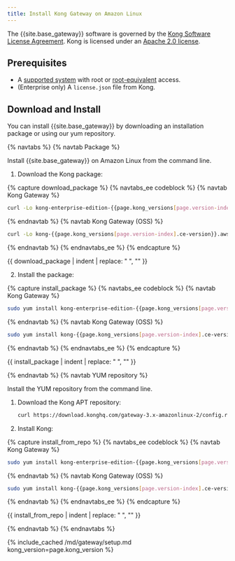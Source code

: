 ```yaml
---
title: Install Kong Gateway on Amazon Linux
---
```


The {{site.base_gateway}} software is governed by the
[Kong Software License Agreement](https://konghq.com/kongsoftwarelicense).
Kong is licensed under an
[Apache 2.0 license](https://github.com/Kong/kong/blob/master/LICENSE).

## Prerequisites

* A [supported system](/gateway/{{page.kong_version}}/install/linux/os-support) with root or [root-equivalent](/gateway/{{page.kong_version}}/production/running-kong/kong-user) access.
* (Enterprise only) A `license.json` file from Kong.

## Download and Install

You can install {{site.base_gateway}} by downloading an installation package or using our yum repository.

{% navtabs %}
{% navtab Package %}

Install {{site.base_gateway}} on Amazon Linux from the command line.

1. Download the Kong package:

{% capture download_package %}
{% navtabs_ee codeblock %}
{% navtab Kong Gateway %}
```bash
curl -Lo kong-enterprise-edition-{{page.kong_versions[page.version-index].ee-version}}.amzn2.amd64.rpm "{{ site.links.download }}/gateway-3.x-amazonlinux-2/Packages/k/kong-enterprise-edition-{{page.kong_versions[page.version-index].ee-version}}.amzn2.amd64.rpm"
```
{% endnavtab %}
{% navtab Kong Gateway (OSS) %}
```bash
curl -Lo kong-{{page.kong_versions[page.version-index].ce-version}}.aws.amd64.rpm "{{ site.links.download }}/gateway-3.x-amazonlinux-2/Packages/k/kong-{{page.kong_versions[page.version-index].ce-version}}.aws.amd64.rpm"
```
{% endnavtab %}
{% endnavtabs_ee %}
{% endcapture %}

{{ download_package | indent | replace: " </code>", "</code>" }}

2. Install the package:

{% capture install_package %}
{% navtabs_ee codeblock %}
{% navtab Kong Gateway %}
```bash
sudo yum install kong-enterprise-edition-{{page.kong_versions[page.version-index].ee-version}}.amzn2.amd64.rpm
```
{% endnavtab %}
{% navtab Kong Gateway (OSS) %}
```bash
sudo yum install kong-{{page.kong_versions[page.version-index].ce-version}}.aws.amd64.rpm
```
{% endnavtab %}
{% endnavtabs_ee %}
{% endcapture %}

{{ install_package | indent | replace: " </code>", "</code>" }}

{% endnavtab %}
{% navtab YUM repository %}

Install the YUM repository from the command line.

1. Download the Kong APT repository:
    ```bash
    curl https://download.konghq.com/gateway-3.x-amazonlinux-2/config.repo | sudo tee /etc/yum.repos.d/kong.repo
    ```

2. Install Kong:

{% capture install_from_repo %}
{% navtabs_ee codeblock %}
{% navtab Kong Gateway %}
```bash
sudo yum install kong-enterprise-edition-{{page.kong_versions[page.version-index].ee-version}}
```
{% endnavtab %}
{% navtab Kong Gateway (OSS) %}
```bash
sudo yum install kong-{{page.kong_versions[page.version-index].ce-version}}
```
{% endnavtab %}
{% endnavtabs_ee %}
{% endcapture %}

{{ install_from_repo | indent | replace: " </code>", "</code>" }}

{% endnavtab %}
{% endnavtabs %}

{% include_cached /md/gateway/setup.md kong_version=page.kong_version %}
